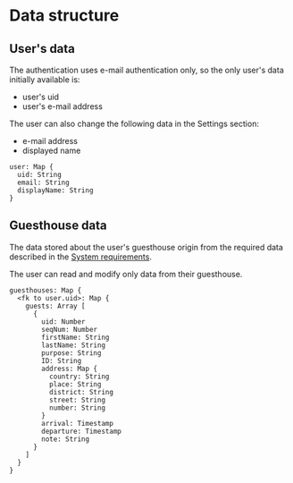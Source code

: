 # Data structure

## User's data

The authentication uses e-mail authentication only, so the only user's data initially available is:

- user's uid
- user's e-mail address

The user can also change the following data in the Settings section:

- e-mail address
- displayed name

```
user: Map {
  uid: String
  email: String
  displayName: String
}

```

## Guesthouse data

The data stored about the user's guesthouse origin from the required data described in the [System requirements](./requirements.md).

The user can read and modify only data from their guesthouse.

```
guesthouses: Map {
  <fk to user.uid>: Map {
    guests: Array [
      {
        uid: Number
        seqNum: Number
        firstName: String
        lastName: String
        purpose: String
        ID: String
        address: Map {
          country: String
          place: String
          district: String
          street: String
          number: String
        }
        arrival: Timestamp
        departure: Timestamp
        note: String
      }
    ]
  }
}

```

